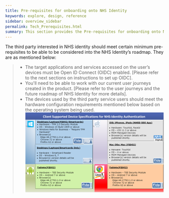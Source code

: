 ```yaml
---
title: Pre-requisites for onboarding onto NHS Identity
keywords: explore, design, reference
sidebar: overview_sidebar
permalink: Tech_Prerequisites.html
summary: This section provides the Pre-requisites for onboarding onto NHS Identity.
---
```


The third party interested in NHS identity should meet certain minimum pre-requisites to be able to be considered into the NHS Identity’s roadmap. They are as mentioned below:

> * The target applications and services accessed on the user’s devices must be Open ID Connect (OIDC) enabled. [Please refer to the next sections on instructions to set up OIDC].
> * You'll need to be able to work with our current user journeys created in the product. [Please refer to the user journeys and the future roadmap of NHS Identity for more details].
> * The devices used by the third party service users should meet the hardware configuration requirements mentioned below based on the operating system being used.
<a href="images/NHSIdentitySupportedAuthenticationClientEnvironments.png" target="_blank"><img src="images/NHSIdentitySupportedAuthenticationClientEnvironments.png"></a>
   